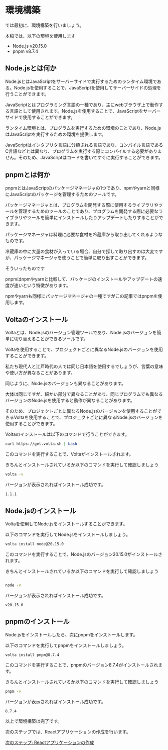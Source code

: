 # 環境構築
では最初に、環境構築を行いましょう。

本稿では、以下の環境を使用します
- Node.js v20.15.0
- pnpm v8.7.4


## Node.jsとは何か
Node.jsとはJavaScriptをサーバーサイドで実行するためのランタイム環境である。Node.jsを使用することで、JavaScriptを使用してサーバーサイドの処理を行うことができます。

JavaScriptとはプログラミング言語の一種であり、主にwebブラウザ上で動作する言語として使用されます。Node.jsを使用することで、JavaScriptをサーバーサイドで使用することができます。

ランタイム環境とは、プログラムを実行するための環境のことであり、Node.jsはJavaScriptを実行するための環境を提供します。

JavaScriptはインタプリタ言語に分類される言語であり、コンパイル言語であるC言語などとは異なり、プログラムを実行する際にコンパイルする必要がありません。そのため、JavaScriptはコードを書いてすぐに実行することができます。

## pnpmとは何か
pnpmとはJavaScriptのパッケージマネージャの1つであり、npmやyarnと同様にJavaScriptのパッケージを管理するためのツールです。

パッケージマネージャとは、プログラムを開発する際に使用するライブラリやツールを管理するためのツールのことであり、プログラムを開発する際に必要なライブラリやツールを簡単にインストールしたりアップデートしたりすることができます。


パッケージマネージャは料理に必要な食材を冷蔵庫から取り出してくれるようなものです。

冷蔵庫の中に大量の食材が入っている場合、自分で探して取り出すのは大変ですが、パッケージマネージャを使うことで簡単に取り出すことができます。

そういったものです

pnpmはnpmやyarnと比較して、パッケージのインストールやアップデートの速度が速いという特徴があります。

npmやyarnも同様にパッケージマネージャの一種ですがこの記事ではpnpmを使用します。

## Voltaのインストール
Voltaとは、Node.jsのバージョン管理ツールであり、Node.jsのバージョンを簡単に切り替えることができるツールです。

Voltaを使用することで、プロジェクトごとに異なるNode.jsのバージョンを使用することができます。

私たち現代人と江戸時代の人では同じ日本語を使用するでしょうが、言葉の意味や使い方が異なることがあります。

同じように、Node.jsのバージョンも異なることがあります。

大体は同じですが、細かい部分で異なることがあり、同じプログラムでも異なるバージョンのNode.jsを使用すると動作が異なることがあります。

そのため、プロジェクトごとに異なるNode.jsのバージョンを使用することができるVoltaを使用することで、プロジェクトごとに異なるNode.jsのバージョンを使用することができます。

Voltaのインストールは以下のコマンドで行うことができます。

```bash
curl https://get.volta.sh | bash
```

このコマンドを実行することで、Voltaがインストールされます。

きちんとインストールされているか以下のコマンドを実行して確認しましょう

```bash
volta -v
```

バージョンが表示されればインストール成功です。
```
1.1.1
```

## Node.jsのインストール

Voltaを使用してNode.jsをインストールすることができます。

以下のコマンドを実行してNode.jsをインストールしましょう。

```bash
volta install node@20.15.0
```

このコマンドを実行することで、Node.jsのバージョン20.15.0がインストールされます。

きちんとインストールされているか以下のコマンドを実行して確認しましょう

```bash

node -v
```

バージョンが表示されればインストール成功です。
```
v20.15.0
```


## pnpmのインストール

Node.jsをインストールしたら、次にpnpmをインストールします。

以下のコマンドを実行してpnpmをインストールしましょう。

```bash
volta install pnpm@8.7.4
```

このコマンドを実行することで、pnpmのバージョン8.7.4がインストールされます。

きちんとインストールされているか以下のコマンドを実行して確認しましょう

```bash
pnpm -v
```

バージョンが表示されればインストール成功です。
```
8.7.4
```

以上で環境構築は完了です。

次のステップでは、Reactアプリケーションの作成を行います。

[次のステップ: Reactアプリケーションの作成](docs/step-2.md)
